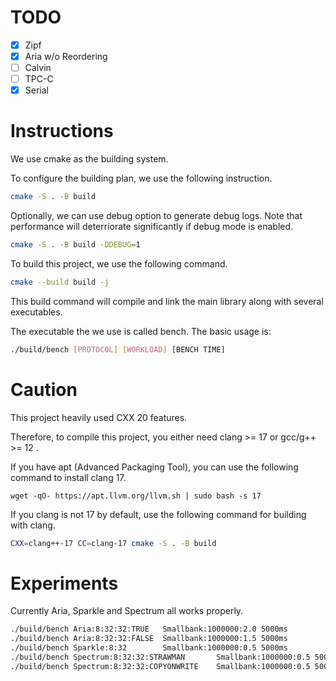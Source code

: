 # TODO

- [x] Zipf
- [x] Aria w/o Reordering
- [ ] Calvin
- [ ] TPC-C
- [x] Serial

# Instructions

We use cmake as the building system.

To configure the building plan, we use the following instruction. 

```sh
cmake -S . -B build
```

Optionally, we can use debug option to generate debug logs. 
Note that performance will deterriorate significantly if debug mode is enabled. 

```sh
cmake -S . -B build -DDEBUG=1
```

To build this project, we use the following command. 

```sh
cmake --build build -j
```

This build command will compile and link the main library along with several executables. 

The executable the we use is called bench. The basic usage is: 

```sh
./build/bench [PROTOCOL] [WORKLOAD] [BENCH TIME]
```

# Caution

This project heavily used CXX 20 features. 

Therefore, to compile this project, you either need clang >= 17 or gcc/g++ >= 12 . 

If you have apt (Advanced Packaging Tool), you can use the following command to install clang 17. 

```
wget -qO- https://apt.llvm.org/llvm.sh | sudo bash -s 17
```

If you clang is not 17 by default, use the following command for building with clang. 

```sh
CXX=clang++-17 CC=clang-17 cmake -S . -B build
```

# Experiments

Currently Aria, Sparkle and Spectrum all works properly. 

```sh
./build/bench Aria:8:32:32:TRUE   Smallbank:1000000:2.0 5000ms
./build/bench Aria:8:32:32:FALSE  Smallbank:1000000:1.5 5000ms
./build/bench Sparkle:8:32        Smallbank:1000000:0.5 5000ms
./build/bench Spectrum:8:32:32:STRAWMAN       Smallbank:1000000:0.5 5000ms
./build/bench Spectrum:8:32:32:COPYONWRITE    Smallbank:1000000:0.5 5000ms
```
